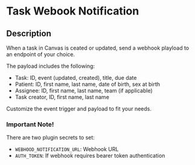 # Task Webook Notification

## Description

When a task in Canvas is ceated or updated, send a webhook playload to an endpoint of your choice.

The payload includes the following:
- Task: ID, event (updated, created), title, due date
- Patient: ID, first name, last name, date of birth, sex at birth
- Assignee: ID, first name, last name, team (if applicable)
- Task creator, ID, first name, last name

Customize the event trigger and payload to fit your needs.

### Important Note!

There are two plugin secrets to set:
- `WEBHOOD_NOTIFICATION_URL`: Webhook URL
- `AUTH_TOKEN`: If webhook requires bearer token authentication
